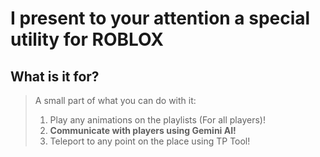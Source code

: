 # I present to your attention a special utility for ROBLOX
## What is it for?

> A small part of what you can do with it:
> 1. Play any animations on the playlists (For all players)!
> 2. **Communicate with players using Gemini AI!**
> 3. Teleport to any point on the place using TP Tool! 

